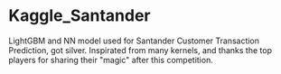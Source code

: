 # Kaggle_Santander
LightGBM and NN model used for  Santander Customer Transaction Prediction, got silver.
Inspirated from many kernels, and thanks the top players for sharing their "magic" after this competition.
